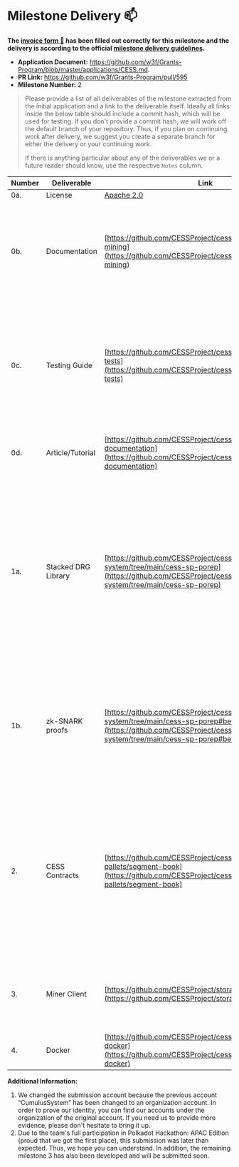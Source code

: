 # Milestone Delivery :mailbox:

**The [invoice form :pencil:](https://docs.google.com/forms/d/e/1FAIpQLSfmNYaoCgrxyhzgoKQ0ynQvnNRoTmgApz9NrMp-hd8mhIiO0A/viewform) has been filled out correctly for this milestone and the delivery is according to the official [milestone delivery guidelines](https://github.com/w3f/Grants-Program/blob/master/docs/milestone-deliverables-guidelines.md).**  

* **Application Document:** https://github.com/w3f/Grants-Program/blob/master/applications/CESS.md. 
* **PR Link:** https://github.com/w3f/Grants-Program/pull/595
* **Milestone Number:** 2

> Please provide a list of all deliverables of the milestone extracted from the initial application and a link to the deliverable itself. Ideally all links inside the below table should include a commit hash, which will be used for testing. If you don't provide a commit hash, we will work off the default branch of your repository. Thus, if you plan on continuing work after delivery, we suggest you create a separate branch for either the delivery or your continuing work. 
>
> If there is anything particular about any of the deliverables we or a future reader should know, use the respective `Notes` column.

| Number | Deliverable                     | Link                                                         | Notes                                                        |
| ------ | ------------------------------- | ------------------------------------------------------------ | ------------------------------------------------------------ |
| 0a.    | License                         | [Apache 2.0](https://github.com/CESSProject/cess/blob/main/LICENSE) |                                                              |
| 0b.    | Documentation                   | [https://github.com/CESSProject/cess/tree/v0.1.1#storage-mining](https://github.com/CESSProject/cess/tree/v0.1.1#storage-mining) | Basic tutorial that explains how a user can running substrate to join CESS network and support storage mining service. |
| 0c.    | Testing Guide                   | [https://github.com/CESSProject/cess/tree/v0.1.1#run-tests](https://github.com/CESSProject/cess/tree/v0.1.1#run-tests) | Core functions in pallets are covered by unit tests to ensure functionality and robustness. Tests can be run in the docker container also. |
| 0d.    | Article/Tutorial                | [https://github.com/CESSProject/cess/tree/v0.1.1#module-documentation](https://github.com/CESSProject/cess/tree/v0.1.1#module-documentation) | A tutorial that explains the work done as part of the grant. |
| 1a.    | Stacked DRG Library             | [https://github.com/CESSProject/cess-proving-system/tree/main/cess-sp-porep](https://github.com/CESSProject/cess-proving-system/tree/main/cess-sp-porep) | Storage mining implements the Proof-of-Replication which uses Stacked DRG (SDR). SDR uses Depth Robust Graph to ensure the sector has been encoded with a slow and non-parallelizable sequential process. |
| 1b.    | zk-SNARK proofs                 | [https://github.com/CESSProject/cess-proving-system/tree/main/cess-sp-porep#bellman](https://github.com/CESSProject/cess-proving-system/tree/main/cess-sp-porep#bellman) | SDR verification algorithm is built using an arithmetic circuit and uses SNARKs to prove that SDR proof was evaluated correctly.                           |
| 2.     | CESS Contracts                  | [https://github.com/CESSProject/cess/tree/v0.1.1/c-pallets/segment-book](https://github.com/CESSProject/cess/tree/v0.1.1/c-pallets/segment-book) | In the development process, we found that developing a pallet to implement the storage proof function is more suitable than developing contracts. Therefore, we developed the segment book.                  |
| 3.     | Miner Client                    | [https://github.com/CESSProject/storage-mining-tool](https://github.com/CESSProject/storage-mining-tool) | Interactive with CESS network to implement storage mining services for miners.                  |
| 4.     | Docker                          | [https://github.com/CESSProject/cess/tree/v0.1.1#run-in-docker](https://github.com/CESSProject/cess/tree/v0.1.1#run-in-docker) |                                                              |

**Additional Information:** 

1. We changed the submission account because the previous account “CumulusSystem” has been changed to an organization account. In order to prove our identity, you can find our accounts under the organization of the original account. If you need us to provide more evidence, please don't hesitate to bring it up.
2. Due to the team's full participation in Polkadot Hackathon: APAC Edition (proud that we got the first place), this submission was later than expected. Thus, we hope you can understand. In addition, the remaining milestone 3 has also been developed and will be submitted soon.
